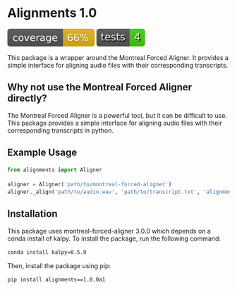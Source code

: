 # Alignments 1.0
![Coverage](badges/coverage.svg)
![Tests](badges/tests.svg)

This package is a wrapper around the Montreal Forced Aligner. It provides a simple interface for aligning audio files with their corresponding transcripts.

## Why not use the Montreal Forced Aligner directly?
The Montreal Forced Aligner is a powerful tool, but it can be difficult to use. This package provides a simple interface for aligning audio files with their corresponding transcripts in python.

## Example Usage
```python
from alignments import Aligner

aligner = Aligner('path/to/montreal-forced-aligner')
aligner._align('path/to/audio.wav', 'path/to/transcript.txt', 'alignment_output_dir')
```

## Installation
This package uses montreal-forced-aligner 3.0.0 which depends on a conda install of kalpy. To install the package, run the following command:
```bash
conda install kalpy=0.5.9
```

Then, install the package using pip:
```bash
pip install alignments==1.0.0a1
```